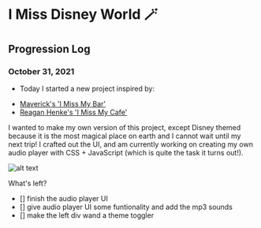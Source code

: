 # I Miss Disney World 🪄

## Progression Log
### October 31, 2021

* Today I started a new project inspired by:
 - <a href="http://imissmybar.com/" target="_blank">Maverick's 'I Miss My Bar' </a>
 - <a href="https://imissmycafe.com/" target="_blank">Reagan Henke's 'I Miss My Cafe' </a>

I wanted to make my own version of this project, except Disney themed because it is the most magical place on earth and I cannot wait until my next trip! I crafted out the UI, and am currently working on creating my own audio player with CSS + JavaScript (which is quite the task it turns out!). 

![alt text](https://live.staticflickr.com/65535/51645993928_830db40c11_b.jpg)

What's left?
- [] finish the audio player UI
- [] give audio player UI some funtionality and add the mp3 sounds
- [] make the left div wand a theme toggler 

